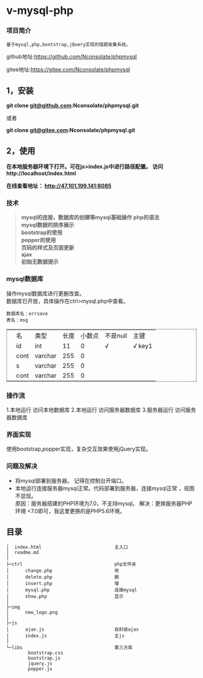 # v-mysql-php

### 项目简介
```  
基于mysql,php,bootstrap,jQuery实现的错题收集系统。

```  
github地址:https://github.com/Nconsolate/phpmysql   
  
gitee地址:https://gitee.com/Nconsolate/phpmysql  


## 1，安装
 
 **git clone git@github.com:Nconsolate/phpmysql.git**  
   
 或者  
 
 **git clone git@gitee.com:Nconsolate/phpmysql.git**

## 2，使用
**在本地服务器环境下打开。可在js>index.js中进行路径配置。**
**访问 http://localhost/index.html**



 **在线查看地址： http://47.101.199.141:8085**


### 技术
> **mysql的连接，数据库的创建等mysql基础操作**
**php的语法**  
**mysql数据的排序展示**  
**bootstrap的使用**  
**popper的使用**  
**页码的样式及页面更新**  
**ajax**  
**初始无数据提示**  


### mysql数据库
操作mysql数据库进行更删改查。  
数据库已开放，具体操作在ctrl>mysql.php中查看。 
``` 
数据库名：errsave 
表名：msg
``` 

<table style="border:2px dotted gray;">
  <th><td>名</td><td>类型 </td><td>长度</td><td>小数点</td><td>不是null</td><td>主键</td></th>
     <tr><td></td><td>id</td> <td>int</td> <td>11</td> <td>0</td><td>√</td> <td>√ key1</td></tr>
     <tr><td></td><td>cont</td><td>varchar </td><td>255</td><td>0</td><td></td><td></td></tr>
     <tr><td></td><td>s</td><td>varchar </td><td>255</td><td>0</td><td></td><td></td></tr>
     <tr><td></td><td>cont</td><td>varchar </td><td>255</td><td>0</td><td></td><td></td></tr>
  </table>


  
### 操作流
1.本地运行 访问本地数据库 
2.本地运行 访问服务器数据库
3.服务器运行 访问服务器数据库


### 界面实现  
使用bootstrap,popper实现，复杂交互效果使用jQuery实现。

### 问题及解决
* 将mysql部署到服务器。
        记得在控制台开端口。
* 本地运行连接服务器mysql正常。代码部署到服务器，连接mysql正常   ，视图不显现。  
    原因：服务器搭建的PHP环境为7.0，不支持mysql。
    解决：更换服务器PHP环境  <7.0即可，我这里更换的是PHP5.6环境。


## 目录
```
│  index.html                           主入口
│  readme.md
│  
├─ctrl                                  php文件夹
│      change.php                       改
│      delete.php                       删
│      insert.php                       增
│      mysql.php                        连接mysql
│      show.php                         显示
│      
├─img           
│      new_logo.png
│      
├─js
│      ajax.js                          自封装ajax
│      index.js                         主js
│      
└─libs                                  第三方库
        bootstrap.css
        bootstrap.js
        jquery.js
        popper.js
        
```


